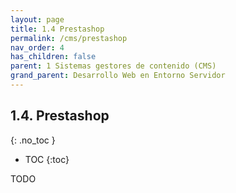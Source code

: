 ```yaml
---
layout: page
title: 1.4 Prestashop
permalink: /cms/prestashop
nav_order: 4
has_children: false
parent: 1 Sistemas gestores de contenido (CMS)
grand_parent: Desarrollo Web en Entorno Servidor
---
```




## 1.4. Prestashop
{: .no_toc }

- TOC
{:toc}

TODO


